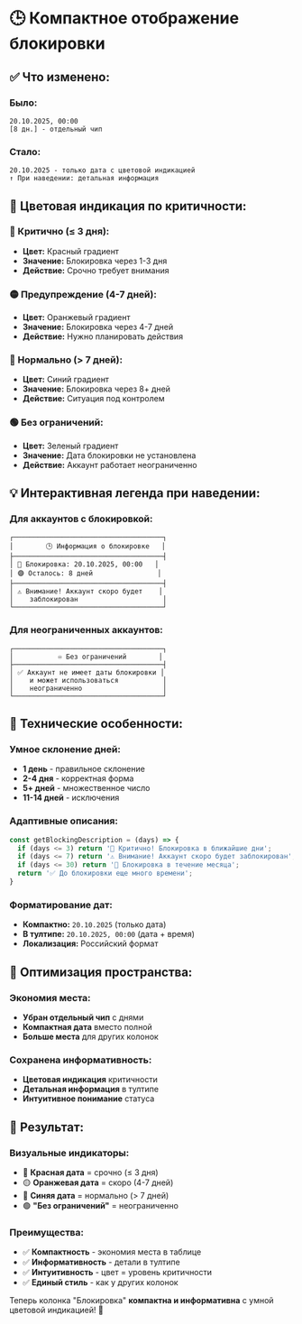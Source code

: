 # 🕒 Компактное отображение блокировки

## ✅ Что изменено:

### **Было:**
```
20.10.2025, 00:00
[8 дн.] - отдельный чип
```

### **Стало:**
```
20.10.2025 - только дата с цветовой индикацией
↑ При наведении: детальная информация
```

## 🎨 Цветовая индикация по критичности:

### **🔴 Критично (≤ 3 дня):**
- **Цвет:** Красный градиент
- **Значение:** Блокировка через 1-3 дня
- **Действие:** Срочно требует внимания

### **🟡 Предупреждение (4-7 дней):**
- **Цвет:** Оранжевый градиент  
- **Значение:** Блокировка через 4-7 дней
- **Действие:** Нужно планировать действия

### **🔵 Нормально (> 7 дней):**
- **Цвет:** Синий градиент
- **Значение:** Блокировка через 8+ дней
- **Действие:** Ситуация под контролем

### **🟢 Без ограничений:**
- **Цвет:** Зеленый градиент
- **Значение:** Дата блокировки не установлена
- **Действие:** Аккаунт работает неограниченно

## 💡 Интерактивная легенда при наведении:

### **Для аккаунтов с блокировкой:**
```
┌─────────────────────────────────────┐
│        🕒 Информация о блокировке   │
├─────────────────────────────────────┤
│ 🔴 Блокировка: 20.10.2025, 00:00   │
│ 🟣 Осталось: 8 дней                │
├─────────────────────────────────────┤
│ ⚠️ Внимание! Аккаунт скоро будет    │
│    заблокирован                     │
└─────────────────────────────────────┘
```

### **Для неограниченных аккаунтов:**
```
┌─────────────────────────────────────┐
│           ♾️ Без ограничений        │
├─────────────────────────────────────┤
│ ✅ Аккаунт не имеет даты блокировки │
│    и может использоваться           │
│    неограниченно                    │
└─────────────────────────────────────┘
```

## 🔧 Технические особенности:

### **Умное склонение дней:**
- **1 день** - правильное склонение
- **2-4 дня** - корректная форма
- **5+ дней** - множественное число
- **11-14 дней** - исключения

### **Адаптивные описания:**
```typescript
const getBlockingDescription = (days) => {
  if (days <= 3) return '🚨 Критично! Блокировка в ближайшие дни';
  if (days <= 7) return '⚠️ Внимание! Аккаунт скоро будет заблокирован';
  if (days <= 30) return '📅 Блокировка в течение месяца';
  return '✅ До блокировки еще много времени';
}
```

### **Форматирование дат:**
- **Компактно:** `20.10.2025` (только дата)
- **В тултипе:** `20.10.2025, 00:00` (дата + время)
- **Локализация:** Российский формат

## 📏 Оптимизация пространства:

### **Экономия места:**
- **Убран отдельный чип** с днями
- **Компактная дата** вместо полной
- **Больше места** для других колонок

### **Сохранена информативность:**
- **Цветовая индикация** критичности
- **Детальная информация** в тултипе
- **Интуитивное понимание** статуса

## 🎯 Результат:

### **Визуальные индикаторы:**
- 🔴 **Красная дата** = срочно (≤ 3 дня)
- 🟡 **Оранжевая дата** = скоро (4-7 дней)  
- 🔵 **Синяя дата** = нормально (> 7 дней)
- 🟢 **"Без ограничений"** = неограниченно

### **Преимущества:**
- ✅ **Компактность** - экономия места в таблице
- ✅ **Информативность** - детали в тултипе
- ✅ **Интуитивность** - цвет = уровень критичности
- ✅ **Единый стиль** - как у других колонок

Теперь колонка "Блокировка" **компактна и информативна** с умной цветовой индикацией! 🎉
